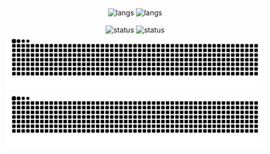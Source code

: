 <div align="center">
  <a herf="https://github.com/anuraghazra/github-readme-stats#top-languages-card">
    <img alt="langs" src="https://github-readme-stats.vercel.app/api/top-langs/?username=mirion-dev&title_color=0969da&text_color=1f2328&icon_color=0969da&border_color=d1d9e0&bg_color=f6f8fa&layout=donut&hide=mathematica,css,scss#gh-dark-mode-only" />
    <img alt="langs" src="https://github-readme-stats.vercel.app/api/top-langs/?username=mirion-dev&title_color=4493f8&text_color=f0f6fc&icon_color=4493f8&border_color=3d444d&bg_color=151b23&layout=donut&hide=mathematica,css,scss#gh-dark-mode-only" />
  </a>
  <br>
  <br>
  <a herf="https://github.com/anuraghazra/github-readme-stats#github-stats-card">
    <img alt="status" src="https://github-readme-stats.vercel.app/api?username=mirion-dev&title_color=0969da&text_color=1f2328&icon_color=0969da&border_color=d1d9e0&bg_color=f6f8fa&show_icons=true#gh-dark-mode-only" />
    <img alt="status" src="https://github-readme-stats.vercel.app/api?username=mirion-dev&title_color=4493f8&text_color=f0f6fc&icon_color=4493f8&border_color=3d444d&bg_color=151b23&show_icons=true#gh-dark-mode-only" />
  </a>
  <br>
  <a href="https://github.com/marketplace/actions/generate-snake-game-from-github-contribution-grid">
    <img alt="snake" src="https://raw.githubusercontent.com/mirion-dev/mirion-dev/output/snake.svg#gh-light-mode-only" />
    <img alt="snake" src="https://raw.githubusercontent.com/mirion-dev/mirion-dev/output/snake-dark.svg#gh-dark-mode-only" />
  </a>
</div>
